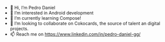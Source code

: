 - 👋 Hi, I’m Pedro Daniel
- 👀 I’m interested in Android development
- 🌱 I’m currently learning Compose!
- 💞️ I’m looking to collaborate on Cokocards, the source of talent an digital projects.
- 📫 Reach me on https://www.linkedin.com/in/pedro-daniel-gg/

<!---
daniel553/daniel553 is a ✨ special ✨ repository because its `README.md` (this file) appears on your GitHub profile.
You can click the Preview link to take a look at your changes.
--->
